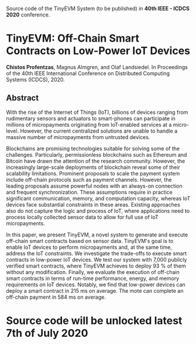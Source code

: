 
Source code of the TinyEVM System (to be published) in <b>40th IEEE - ICDCS 2020</b> conference.

# TinyEVM: Off-Chain Smart Contracts on Low-Power IoT Devices
<b>Chistos Profentzas</b>, Magnus Almgren, and Olaf Landsiedel. In Proceedings of the 40th IEEE International Conference on Distributed Computing Systems (ICDCS), 2020.



## Abstract
With the rise of the Internet of Things (IoT), billions of devices ranging from rudimentary sensors and actuators to smart-phones can participate in millions of micropayments originating from IoT-enabled services at a micro-level.
However, the current centralized solutions are unable to handle a massive number of micropayments from untrusted devices.

Blockchains are promising technologies suitable for solving some of the challenges. 
Particularly, permissionless blockchains such as Ethereum and Bitcoin have drawn the attention of the research community.
However, the increasingly large-scale deployments of blockchain reveal some of their scalability limitations.
Prominent proposals to scale the payment system include off-chain protocols such as payment channels.
However, the leading proposals assume powerful nodes with an always-on connection and frequent synchronization.
These assumptions require in practice significant communication, memory, and computation capacity, whereas IoT devices face substantial constraints in these areas.
Existing approaches also do not capture the logic and process of IoT, where applications need to process locally collected sensor data to allow for full use of IoT micropayments.

In this paper, we present TinyEVM, a novel system to generate and execute off-chain smart contracts based on sensor data.
TinyEVM's goal is to enable IoT devices to perform micropayments and, at the same time, address the IoT constraints.
We investigate the trade-offs to execute smart contracts in low-power IoT devices.
We test our system with 7,000 publicly verified smart contracts, where TinyEVM achieves to deploy 93 % of them without any modification.
Finally, we evaluate the execution of off-chain smart contracts in terms of run-time performance, energy, and memory requirements on IoT devices.
Notably, we find that low-power devices can deploy a smart contract in 215 ms on average.
The mote can complete an off-chain payment in 584 ms on average.


# Source code will be unlocked latest 7th of July 2020 
